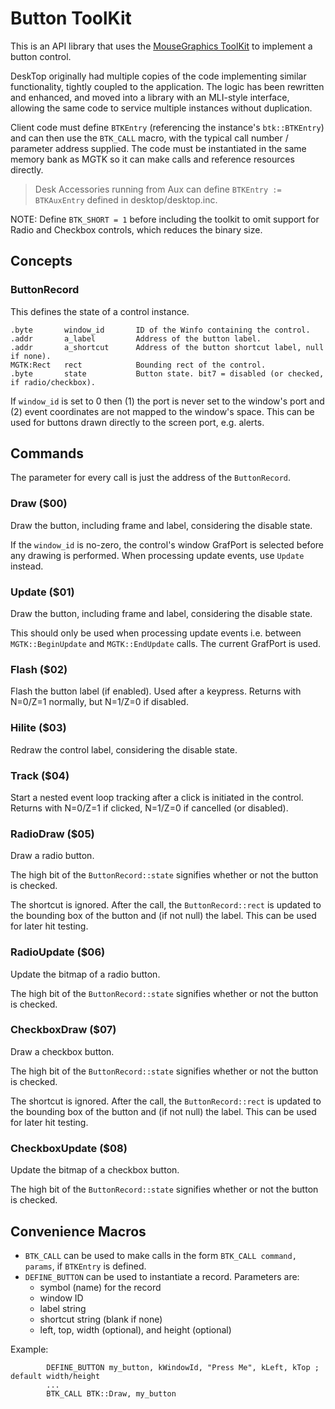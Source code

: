 # Button ToolKit

This is an API library that uses the [MouseGraphics ToolKit](../mgtk/MGTK.md) to implement a button control.

DeskTop originally had multiple copies of the code implementing similar functionality, tightly coupled to the application. The logic has been rewritten and enhanced, and moved into a library with an MLI-style interface, allowing the same code to service multiple instances without duplication.

Client code must define `BTKEntry` (referencing the instance's `btk::BTKEntry`) and can then use the `BTK_CALL` macro, with the typical call number / parameter address supplied. The code must be instantiated in the same memory bank as MGTK so it can make calls and reference resources directly.

> Desk Accessories running from Aux can define `BTKEntry := BTKAuxEntry` defined in desktop/desktop.inc.

NOTE: Define `BTK_SHORT = 1` before including the toolkit to omit support for Radio and Checkbox controls, which reduces the binary size.

## Concepts

### ButtonRecord
This defines the state of a control instance.
```
.byte       window_id       ID of the Winfo containing the control.
.addr       a_label         Address of the button label.
.addr       a_shortcut      Address of the button shortcut label, null if none).
MGTK:Rect   rect            Bounding rect of the control.
.byte       state           Button state. bit7 = disabled (or checked, if radio/checkbox).
```

If `window_id` is set to 0 then (1) the port is never set to the window's port and (2) event coordinates are not mapped to the window's space. This can be used for buttons drawn directly to the screen port, e.g. alerts.

## Commands

The parameter for every call is just the address of the `ButtonRecord`.

### Draw ($00)
Draw the button, including frame and label, considering the disable state.

If the `window_id` is no-zero, the control's window GrafPort is selected before any drawing is performed. When processing update events, use `Update` instead.


### Update ($01)
Draw the button, including frame and label, considering the disable state.

This should only be used when processing update events i.e. between `MGTK::BeginUpdate` and `MGTK::EndUpdate` calls. The current GrafPort is used.


### Flash ($02)
Flash the button label (if enabled). Used after a keypress. Returns with N=0/Z=1 normally, but N=1/Z=0 if disabled.

### Hilite ($03)
Redraw the control label, considering the disable state.


### Track ($04)
Start a nested event loop tracking after a click is initiated in the control. Returns with N=0/Z=1 if clicked, N=1/Z=0 if cancelled (or disabled).


### RadioDraw ($05)
Draw a radio button.


The high bit of the `ButtonRecord::state` signifies whether or not the button is checked.

The shortcut is ignored. After the call, the `ButtonRecord::rect` is updated to the bounding box of the button and (if not null) the label. This can be used for later hit testing.


### RadioUpdate ($06)
Update the bitmap of a radio button.

The high bit of the `ButtonRecord::state` signifies whether or not the button is checked.


### CheckboxDraw ($07)
Draw a checkbox button.

The high bit of the `ButtonRecord::state` signifies whether or not the button is checked.

The shortcut is ignored. After the call, the `ButtonRecord::rect` is updated to the bounding box of the button and (if not null) the label. This can be used for later hit testing.


### CheckboxUpdate ($08)
Update the bitmap of a checkbox button.

The high bit of the `ButtonRecord::state` signifies whether or not the button is checked.


## Convenience Macros

* `BTK_CALL` can be used to make calls in the form `BTK_CALL command, params`, if `BTKEntry` is defined.
* `DEFINE_BUTTON` can be used to instantiate a record. Parameters are:
  * symbol (name) for the record
  * window ID
  * label string
  * shortcut string (blank if none)
  * left, top, width (optional), and height (optional)

Example:
```
        DEFINE_BUTTON my_button, kWindowId, "Press Me", kLeft, kTop ; default width/height
        ...
        BTK_CALL BTK::Draw, my_button
```
